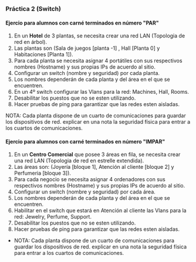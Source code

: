 ### Práctica 2 (Switch)

#### Ejercio para alumnos con carné terminados en número "PAR"

1. En un **Hotel** de 3 plantas, se necesita crear una red LAN (Topologia de red en árbol).
2. Las plantas son (Sala de juegos [planta -1] , Hall [Planta 0] y Habitaciones [Planta 1]).
3. Para cada planta se necesita asignar 4 portátiles con sus respectivos nombres (Hostname) y sus propias IPs de acuerdo al sitio.
4. Configurar un switch (nombre y seguridad) por cada planta.
5. Los nombres dependerán de cada planta y del área en el que se encuentren.
6. En un 4º switch configurar las Vlans para la red: Machines, Hall, Rooms.
7. Desabilitar los puestos que no se esten utilizando.
8. Hacer pruebas de ping para garantizar que las redes esten aisladas.

NOTA: Cada planta dispone de un cuarto de comunicaciones para guardar los dispositivos de red. explicar en una nota la seguridad física para entrar a los cuartos de comunicaciones.

#### Ejercio para alumnos con carné terminados en número "IMPAR"

1. En un **Centro Comercial** que posee 3 áreas en fila, se necesita crear una red LAN (Topologia de red en estrelle extendida).
2. Las áreas son: (Joyería [bloque 1], Atención al cliente [bloque 2] y Perfumeria [bloque 3]).
3. Para cada negocio se necesita asignar 4 ordenadores con sus respectivos nombres (Hostname) y sus propias IPs de acuerdo al sitio.
4. Configurar un switch (nombre y seguridad) por cada área.
5. Los nombres dependerán de cada planta y del área en el que se encuentren.
6. Habilitar en el switch que estará en Atención al cliente las Vlans para la red: Jewelry, Perfume, Support.
7. Desabilitar los puestos que no se esten utilizando.
8. Hacer pruebas de ping para garantizar que las redes esten aisladas.

+ NOTA: Cada planta dispone de un cuarto de comunicaciones para guardar los dispositivos de red. explicar en una nota la seguridad física para entrar a los cuartos de comunicaciones.
